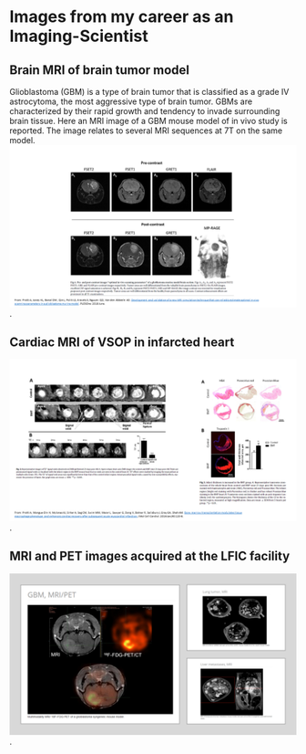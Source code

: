 # Images from my career as an Imaging-Scientist


## Brain MRI of brain tumor model 
Glioblastoma (GBM) is a type of brain tumor that is classified as a grade IV astrocytoma, the most aggressive type of brain tumor. GBMs are characterized by their rapid growth and tendency to invade surrounding brain tissue. Here an MRI image of a GBM mouse model of in vivo study is reported. The image relates to several MRI sequences at 7T on the same model.
![hello](images/MRIbrain.png).


## Cardiac MRI of VSOP in infarcted heart 
![hello](images/CMRI.png).


## MRI and PET images acquired at the LFIC facility
![hello](images/MRIPET.png).

